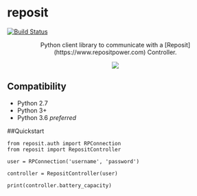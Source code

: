 # reposit

[![Build Status](https://travis-ci.org/tombasche/reposit.svg?branch=master)](https://travis-ci.org/tombasche/reposit)


<p align="center">
    <span>Python client library to communicate with a [Reposit](https://www.repositpower.com) Controller.</span>
</p>
<p align="center">
    <img src="http://www.tech23.com.au/2016/wp-content/uploads/2016/09/tech23-2016-Reposit-Power-logo.png">
</p>

## Compatibility

- Python 2.7
- Python 3+
- Python 3.6 *preferred*


##Quickstart
```
from reposit.auth import RPConnection
from reposit import RepositController

user = RPConnection('username', 'password')

controller = RepositController(user)

print(controller.battery_capacity) 
```
